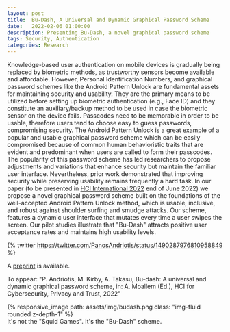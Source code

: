 ```yaml
---
layout: post
title:  Bu-Dash, A Universal and Dynamic Graphical Password Scheme
date:   2022-02-06 01:00:00
description: Presenting Bu-Dash, a novel graphical password scheme
tags: Security, Authentication
categories: Research
---
```


Knowledge-based user authentication on mobile devices is gradually being replaced by biometric methods, as trustworthy sensors become available and affordable. However, Personal Identification Numbers, and graphical password schemes like the Android Pattern Unlock are fundamental assets for maintaining security and usability. They are the primary means to be utilized before setting up biometric authentication (e.g., Face ID) and they constitute an auxiliary/backup method to be used in case the biometric sensor on the device fails. Passcodes need to be memorable in order to be usable, therefore users tend to choose easy to guess passwords, compromising security. The Android Pattern Unlock is a great example of a popular and usable graphical password scheme which can be easily compromised because of common human behavioristic traits that are evident and predominant when users are called to form their passcodes. The popularity of this password scheme has led researchers to propose adjustments and variations that enhance security but maintain the familiar user interface. Nevertheless, prior work demonstrated that improving security while preserving usability remains frequently a hard task. In our paper (to be presented in [HCI International 2022](https://2022.hci.international/) end of June 2022) we propose a novel graphical password scheme built on the foundations of the well-accepted Android Pattern Unlock method, which is usable, inclusive, and robust against shoulder surfing and smudge attacks. Our scheme, features a dynamic user interface that mutates every time a user swipes the screen. Our pilot studies illustrate that "Bu-Dash" attracts positive user acceptance rates and maintains high usability levels.

{% twitter https://twitter.com/PanosAndriotis/status/1490287976810958849 %}

A [preprint](/assets/pdf/hcii22andrio.pdf) is available.

To appear: "P. Andriotis, M. Kirby, A. Takasu, Bu-dash: A universal and dynamic graphical password scheme, in: A. Moallem (Ed.), HCI for Cybersecurity, Privacy and Trust, 2022"

<div class="row mt-3">
    <div class="col-sm mt-3 mt-md-0">
        {% responsive_image path: assets/img/budash.png class: "img-fluid rounded z-depth-1" %}
    </div>
</div>
<div class="caption">
    It's not the "Squid Games". It's the "Bu-Dash" scheme. 
</div>
